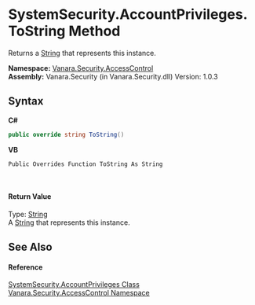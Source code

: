 # SystemSecurity.AccountPrivileges.ToString Method 
 

Returns a <a href="http://msdn2.microsoft.com/en-us/library/s1wwdcbf" target="_blank">String</a> that represents this instance.

**Namespace:**&nbsp;<a href="62a937f8-234b-6e15-2f22-272a8ae206a7">Vanara.Security.AccessControl</a><br />**Assembly:**&nbsp;Vanara.Security (in Vanara.Security.dll) Version: 1.0.3

## Syntax

**C#**<br />
``` C#
public override string ToString()
```

**VB**<br />
``` VB
Public Overrides Function ToString As String
```

<br />

#### Return Value
Type: <a href="http://msdn2.microsoft.com/en-us/library/s1wwdcbf" target="_blank">String</a><br />A <a href="http://msdn2.microsoft.com/en-us/library/s1wwdcbf" target="_blank">String</a> that represents this instance.

## See Also


#### Reference
<a href="1726478c-7693-5520-dd40-3bb86bbecb7a">SystemSecurity.AccountPrivileges Class</a><br /><a href="62a937f8-234b-6e15-2f22-272a8ae206a7">Vanara.Security.AccessControl Namespace</a><br />